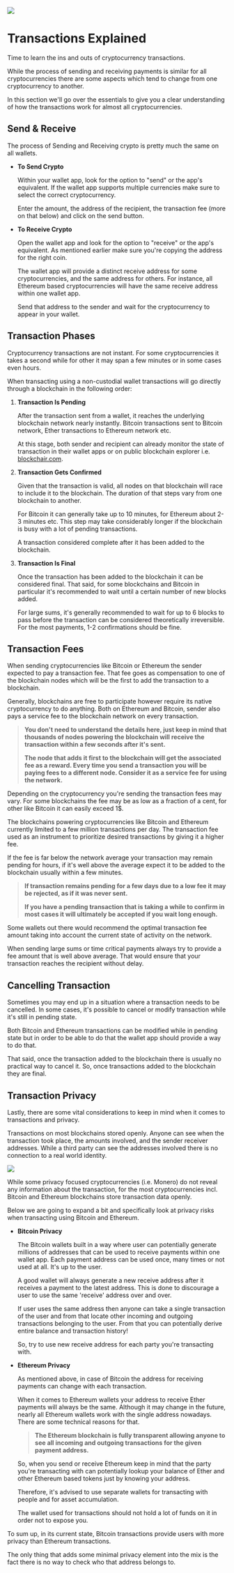 ![](https://raw.githubusercontent.com/horizontalsystems/blockchain-crypto-guides/master/fundamentals/images/08-main-l.png)

# Transactions Explained

Time to learn the ins and outs of cryptocurrency transactions.

While the process of sending and receiving payments is similar for all cryptocurrencies there are some aspects which tend to change from one cryptocurrency to another. 

In this section we'll go over the essentials to give you a clear understanding of how the transactions work for almost all cryptocurrencies.

## Send & Receive

The process of Sending and Receiving crypto is pretty much the same on all wallets.

- **To Send Crypto**
    
    Within your wallet app, look for the option to "send" or the app's equivalent. If the wallet app supports multiple currencies make sure to select the correct cryptocurrency.
    
    Enter the amount, the address of the recipient, the transaction fee (more on that below) and click on the send button.
    
- **To Receive Crypto**

    Open the wallet app and look for the option to "receive" or the app's equivalent. As mentioned earlier make sure you're copying the address for the right coin.
    
    The wallet app will provide a distinct receive address for some cryptocurrencies, and the same address for others. For instance, all Ethereum based cryptocurrencies will have the same receive address within one wallet app.
    
    Send that address to the sender and wait for the cryptocurrency to appear in your wallet.

## Transaction Phases

Cryptocurrency transactions are not instant. For some cryptocurrencies it takes a second while for other it may span a few minutes or in some cases even hours.

When transacting using а non-custodial wallet transactions will go directly through a blockchain in the following order:

1. **Transaction Is Pending**

    After the transaction sent from a wallet, it reaches the underlying blockchain network nearly instantly. Bitcoin transactions sent to Bitcoin network, Ether transactions to Ethereum network etc.
    
    At this stage, both sender and recipient can already monitor the state of transaction in their wallet apps or on public blockchain explorer i.e. [blockchair.com](https://blockchair.com).

2. **Transaction Gets Confirmed**

    Given that the transaction is valid, all nodes on that blockchain will race to include it to the blockchain. The duration of that steps vary from one blockchain to another. 
    
    For Bitcoin it can generally take up to 10 minutes, for Ethereum about 2-3 minutes etc. This step may take considerably longer if the blockchain is busy with a lot of pending transactions.
    
    A transaction considered complete after it has been added to the blockchain.

3. **Transaction Is Final**

    Once the transaction has been added to the blockchain it can be considered final. That said, for some blockchains and Bitcoin in particular it's recommended to wait until a certain number of new blocks added. 
    
    For large sums, it's generally recommended to wait for up to 6 blocks to pass before the transaction can be considered theoretically irreversible. For the most payments, 1-2 confirmations should be fine.

## Transaction Fees

When sending cryptocurrencies like Bitcoin or Ethereum the sender expected to pay a transaction fee. That fee goes as compensation to one of the blockchain nodes which will be the first to add the transaction to a blockchain.

Generally, blockchains are free to participate however require its native cryptocurrency to do anything. Both on Ethereum and Bitcoin, sender also pays a service fee to the blockchain network on every transaction.

> **You don't need to understand the details here, just keep in mind that thousands of nodes powering the blockchain will receive the transaction within a few seconds after it's sent.** 
>
> **The node that adds it first to the blockchain will get the associated fee as a reward. Every time you send a transaction you will be paying fees to a different node. Consider it as a service fee for using the network.**

Depending on the cryptocurrency you're sending the transaction fees may vary. For some blockchains the fee may be as low as a fraction of a cent, for other like Bitcoin it can easily exceed 1$.

The blockchains powering cryptocurrencies like Bitcoin and Ethereum currently limited to a few million transactions per day. The transaction fee used as an instrument to prioritize desired transactions by giving it a higher fee.  

If the fee is far below the network average your transaction may remain pending for hours, if it's well above the average expect it to be added to the blockchain usually within a few minutes.

> **If transaction remains pending for a few days due to a low fee it may be rejected, as if it was never sent.**
>
> **If you have a pending transaction that is taking a while to confirm in most cases it will ultimately be accepted if you wait long enough.**

Some wallets out there would recommend the optimal transaction fee amount taking into account the current state of activity on the network.

When sending large sums or time critical payments always try to provide a fee amount that is well above average. That would ensure that your transaction reaches the recipient without delay.

## Cancelling Transaction

Sometimes you may end up in a situation where a transaction needs to be cancelled. In some cases, it's possible to cancel or modify transaction while it's still in pending state. 

Both Bitcoin and Ethereum transactions can be modified while in pending state but in order to be able to do that the wallet app should provide a way to do that.

That said, once the transaction added to the blockchain there is usually no practical way to cancel it. So, once transactions added to the blockchain they are final.

## Transaction Privacy

Lastly, there are some vital considerations to keep in mind when it comes to transactions and privacy.

Transactions on most blockchains stored openly. Anyone can see when the transaction took place, the amounts involved, and the sender receiver addresses. While a third party can see the addresses involved there is no connection to a real world identity.

![](https://raw.githubusercontent.com/horizontalsystems/blockchain-crypto-guides/master/fundamentals/images/08-02-l.png)

While some privacy focused cryptocurrencies (i.e. Monero) do not reveal any information about the transaction, for the most cryptocurrencies incl. Bitcoin and Ethereum blockchains store transaction data openly.

Below we are going to expand a bit and specifically look at privacy risks when transacting using Bitcoin and Ethereum.

- **Bitcoin Privacy**

    The Bitcoin wallets built in a way where user can potentially generate millions of addresses that can be used to receive payments within one wallet app. Each payment address can be used once, many times or not used at all. It's up to the user. 
    
    A good wallet will always generate a new receive address after it receives a payment to the latest address. This is done to discourage a user to use the same 'receive' address over and over.
    
    If user uses the same address then anyone can take a single transaction of the user and from that locate other incoming and outgoing transactions belonging to the user. From that you can potentially derive entire balance and transaction history!
    
    So, try to use new receive address for each party you're transacting with.

- **Ethereum Privacy**

    As mentioned above, in case of Bitcoin the address for receiving payments can change with each transaction.

    When it comes to Ethereum wallets your address to receive Ether payments will always be the same. Although it may change in the future, nearly all Ethereum wallets work with the single address nowadays. There are some technical reasons for that.
    
    > **The Ethereum blockchain is fully transparent allowing anyone to see all incoming and outgoing transactions for the given payment address.** 
    
    So, when you send or receive Ethereum keep in mind that the party you're transacting with can potentially lookup your balance of Ether and other Ethereum based tokens just by knowing your address.
    
    Therefore, it's advised to use separate wallets for transacting with people and for asset accumulation. 
    
    The wallet used for transactions should not hold a lot of funds on it in order not to expose you.
    
To sum up, in its current state, Bitcoin transactions provide users with more privacy than Ethereum transactions. 

The only thing that adds some minimal privacy element into the mix is the fact there is no way to check who that address belongs to.
